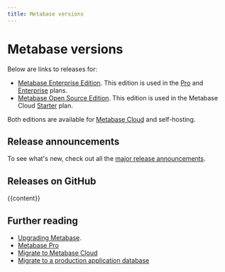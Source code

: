 ```yaml
---
title: Metabase versions
---
```


# Metabase versions

Below are links to releases for:

- [Metabase Enterprise Edition](#metabase-enterprise-edition-releases). This edition is used in the [Pro](https://www.metabase.com/product/pro) and [Enterprise](https://www.metabase.com/product/enterprise) plans.
- [Metabase Open Source Edition](#metabase-open-source-edition-releases). This edition is used in the Metabase Cloud [Starter](https://www.metabase.com/pricing) plan.

Both editions are available for [Metabase Cloud](https://www.metabase.com/pricing/) and self-hosting.

## Release announcements

To see what's new, check out all the [major release announcements](https://www.metabase.com/releases).

## Releases on GitHub

{{content}}

## Further reading

- [Upgrading Metabase](./installation-and-operation/upgrading-metabase.md).
- [Metabase Pro](https://www.metabase.com/product/pro)
- [Migrate to Metabase Cloud](https://www.metabase.com/docs/latest/cloud/migrate/guide)
- [Migrate to a production application database](./installation-and-operation/migrating-from-h2.md)

